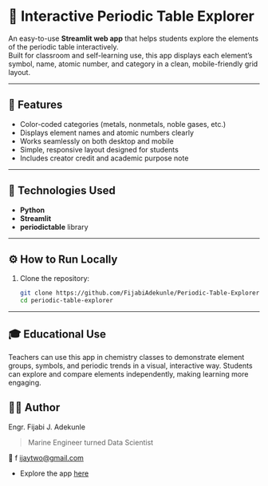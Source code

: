 # 🔬 Interactive Periodic Table Explorer

An easy-to-use **Streamlit web app** that helps students explore the elements of the periodic table interactively.  
Built for classroom and self-learning use, this app displays each element’s symbol, name, atomic number, and category in a clean, mobile-friendly grid layout.

---

## 🚀 Features
- Color-coded categories (metals, nonmetals, noble gases, etc.)
- Displays element names and atomic numbers clearly
- Works seamlessly on both desktop and mobile
- Simple, responsive layout designed for students
- Includes creator credit and academic purpose note

---

## 🧩 Technologies Used
- **Python**
- **Streamlit**
- **periodictable** library

---

## ⚙️ How to Run Locally
1. Clone the repository:
   ```bash
   git clone https://github.com/FijabiAdekunle/Periodic-Table-Explorer.git
   cd periodic-table-explorer

---
## 🎓 Educational Use

Teachers can use this app in chemistry classes to demonstrate element groups, symbols, and periodic trends in a visual, interactive way.
Students can explore and compare elements independently, making learning more engaging.

## 👨‍💻 Author

Engr. Fijabi J. Adekunle
>Marine Engineer turned Data Scientist

📧 f ijaytwo@gmail.com

- Explore the app [here](https://periodic-table-explorer-nv5b2xsxjaeatk2nfefwyy.streamlit.app/)

